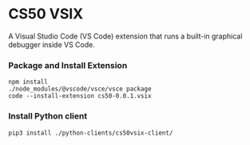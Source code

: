 # CS50 VSIX

A Visual Studio Code (VS Code) extension that runs a built-in graphical debugger inside VS Code.

### Package and Install Extension
```
npm install
./node_modules/@vscode/vsce/vsce package
code --install-extension cs50-0.0.1.vsix
```

### Install Python client
```
pip3 install ./python-clients/cs50vsix-client/
```
